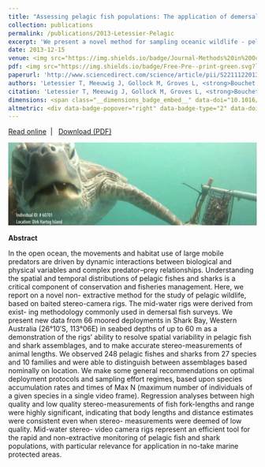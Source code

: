 ```yaml
---
title: "Assessing pelagic fish populations: The application of demersal techniques to the mid-water environment"
collection: publications
permalink: /publications/2013-Letessier-Pelagic
excerpt: 'We present a novel method for sampling oceanic wildlife - pelagic stereo-BRUVS (baited remote underwater video systems) - and describe the results of field tests conducted in Shark Bay, Western Australia.'
date: 2013-12-15  
venue: <img src="https://img.shields.io/badge/Journal-Methods%20in%20Oceanography-blue.svg?longCache=true&style=flat-square">
pdf: <img src="https://img.shields.io/badge/Free-Pre--print-green.svg?longCache=true&style=flat-square">
paperurl: 'http://www.sciencedirect.com/science/article/pii/S2211122013000479'
authors: 'Letessier T, Meeuwig J, Gollock M, Groves L, <strong>Bouchet P,</strong> Chapuis L, Vianna G, Kemp K, Koldewey H, Meeuwig J'
citation: 'Letessier T, Meeuwig J, Gollock M, Groves L, <strong>Bouchet P,</strong> Chapuis L, Vianna G, Kemp K, Koldewey H, Meeuwig J. 2013. Assessing pelagic fish populations: The application of demersal techniques to the mid-water environment. <em>Methods in Oceanography</em>, 8: 41-55.'
dimensions: <span class="__dimensions_badge_embed__" data-doi="10.1016/j.mio.2013.11.003" data-legend="hover-right" data-style="small_rectangle"></span><script async src="https://badge.dimensions.ai/badge.js" charset="utf-8"></script>
altmetric: <div data-badge-popover="right" data-badge-type="2" data-doi="10.1016/j.mio.2013.11.003" class="altmetric-embed"></div>
---
```

<i class="fa fa-link" aria-hidden="true"></i> <a href="http://www.sciencedirect.com/science/article/pii/S2211122013000479"> Read online</a> &nbsp;<span>&#124;</span> &nbsp;<i class="fa fa-file-pdf-o" aria-hidden="true"></i> <a href="http://phbouchet.github.io/files/Letessier-2013-MethodsO-AssessingPelagicFish.pdf">  Download (PDF)</a>

<img src='/images/Letessier2013-Midwater-hero.jpg'>
<br>

<strong>Abstract</strong>

In the open ocean, the movements and habitat use of large mobile predators are driven by dynamic interactions between biological and physical variables and complex predator–prey relationships. Understanding the spatial and temporal distributions of pelagic fishes and sharks is a critical component of conservation and fisheries management. Here, we report on a novel non- extractive method for the study of pelagic wildlife, based on baited stereo-camera rigs. The mid-water rigs were derived from exist- ing methodology commonly used in demersal fish surveys. We present new data from 66 moored deployments in Shark Bay, Western Australia (26°10′S, 113°06E) in seabed depths of up to 60 m as a demonstration of the rigs’ ability to resolve spatial variability in pelagic fish and shark assemblages, and to make accurate stereo-measurements of animal lengths. We observed 248 pelagic fishes and sharks from 27 species and 10 families and were able to distinguish between assemblages based nominally on location. We make some general recommendations on optimal deployment protocols and sampling effort regimes, based upon species accumulation rates and times of Max N (maximum number of individuals of a given species in a single video frame). Regression analyses between high quality and low quality stereo-measurements of fish fork-lengths and range were highly significant, indicating that body lengths and distance estimates were consistent even when stereo- measurements were deemed of low quality. Mid-water stereo- video camera rigs represent an efficient tool for the rapid and non-extractive monitoring of pelagic fish and shark populations, with particular relevance for application in no-take marine protected areas.

